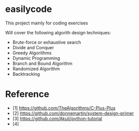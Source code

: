 # easilycode

This project mainly for coding exercises

Will cover the following algorith design techniques:
- Brute-force or exhaustive search
- Divide and Conquer
- Greedy Algorithms
- Dynamic Programming
- Branch and Bound Algorithm
- Randomized Algorithm
- Backtracking

# Reference
- [1] https://github.com/TheAlgorithms/C-Plus-Plus
- [2] https://github.com/donnemartin/system-design-primer
- [3] https://github.com/Akuli/python-tutorial
- [4] 
